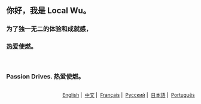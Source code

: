 ## 你好，我是 Local Wu。

### 为了独一无二的体验和成就感， <br/>

### 热爱使燃。 <br/>

<br/>

### Passion Drives. 热爱使燃。

##

<p align="right" style="color:black; font-size: small;">
  <a href="https://github.com/localwu/localwu/blob/main/README.md"><span>English</span></a>&nbsp|&nbsp
  <a href="https://github.com/localwu/localwu/blob/main/MultilingualVers/README_CN.md"><span>中文</span></a>&nbsp|&nbsp
  <a href="https://github.com/localwu/localwu/blob/main/MultilingualVers/README_FR.md"><span>Français</span></a>&nbsp|&nbsp
  <a href="https://github.com/localwu/localwu/blob/main/MultilingualVers/README_RU.md"><span>Русский</span></a>&nbsp|&nbsp
  <a href="https://github.com/localwu/localwu/blob/main/MultilingualVers/README_JP.md"><span>日本語</span></a>&nbsp|&nbsp
  <a href="https://github.com/localwu/localwu/blob/main/MultilingualVers/README_PT.md"><span>Português</span></a>
</p>

